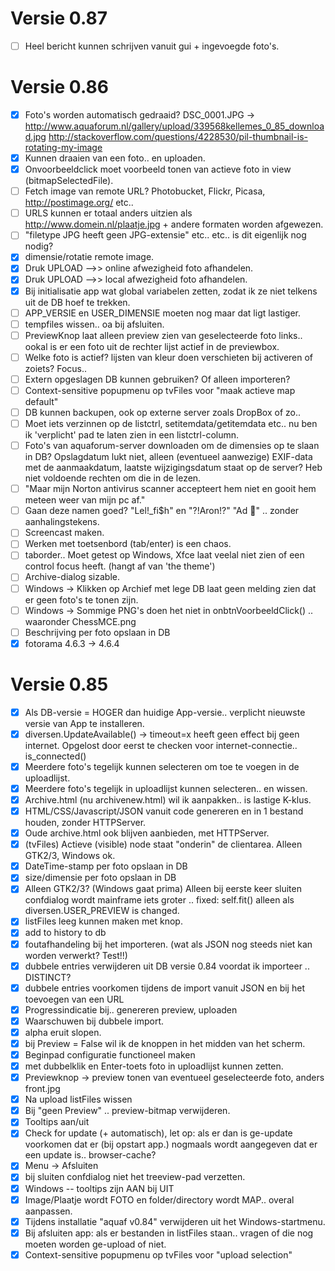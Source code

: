 # Versie 0.87
- [ ] Heel bericht kunnen schrijven vanuit gui + ingevoegde foto's.

# Versie 0.86
- [x] Foto's worden automatisch gedraaid? DSC_0001.JPG -> http://www.aquaforum.nl/gallery/upload/339568kellemes_0_85_download.jpg
      http://stackoverflow.com/questions/4228530/pil-thumbnail-is-rotating-my-image
- [x] Kunnen draaien van een foto.. en uploaden.
- [x] Onvoorbeeldclick moet voorbeeld tonen van actieve foto in view (bitmapSelectedFile).
- [ ] Fetch image van remote URL? Photobucket, Flickr, Picasa, http://postimage.org/ etc..
- [ ] URLS kunnen er totaal anders uitzien als http://www.domein.nl/plaatje.jpg + andere formaten worden afgewezen.
- [ ] "filetype JPG heeft geen JPG-extensie" etc.. etc.. is dit eigenlijk nog nodig?
- [x] dimensie/rotatie remote image.
- [x] Druk UPLOAD -->> online afwezigheid foto afhandelen.
- [x] Druk UPLOAD -->> local afwezigheid foto afhandelen.
- [x] Bij initialisatie app wat global variabelen zetten, zodat ik ze niet telkens uit de DB hoef te trekken.
- [ ] APP_VERSIE en USER_DIMENSIE moeten nog maar dat ligt lastiger.
- [ ] tempfiles wissen.. oa bij afsluiten.
- [ ] PreviewKnop laat alleen preview zien van geselecteerde foto links.. ookal is er een foto
      uit de rechter lijst actief in de previewbox.
- [ ] Welke foto is actief? lijsten van kleur doen verschieten bij activeren of zoiets? Focus..
- [ ] Extern opgeslagen DB kunnen gebruiken? Of alleen importeren?
- [ ] Context-sensitive popupmenu op tvFiles voor "maak actieve map default"
- [ ] DB kunnen backupen, ook op externe server zoals DropBox of zo..
- [ ] Moet iets verzinnen op de listctrl, setitemdata/getitemdata etc.. nu ben ik 'verplicht' pad te laten zien in een listctrl-column.
- [ ] Foto's van aquaforum-server downloaden om de dimensies op te slaan in DB?
      Opslagdatum lukt niet, alleen (eventueel aanwezige) EXIF-data met de aanmaakdatum, laatste wijzigingsdatum staat op de server? Heb niet voldoende rechten om die in de lezen.
- [ ] "Maar mijn Norton antivirus scanner accepteert hem niet en gooit hem meteen weer van mijn pc af."
- [ ] Gaan deze namen goed?  "Lel!_fi$h" en "?!Aron!?" "Ad " .. zonder aanhalingstekens.
- [ ] Screencast maken.
- [ ] Werken met toetsenbord (tab/enter) is een chaos.
- [ ] taborder.. Moet getest op Windows, Xfce laat veelal niet zien of een control focus heeft. (hangt af van 'the theme')
- [ ] Archive-dialog sizable.
- [ ] Windows -> Klikken op Archief met lege DB laat geen melding zien dat er geen foto's te tonen zijn.
- [ ] Windows -> Sommige PNG's doen het niet in onbtnVoorbeeldClick() .. waaronder ChessMCE.png
- [ ] Beschrijving per foto opslaan in DB
- [x] fotorama 4.6.3 -> 4.6.4

# Versie 0.85
- [x] Als DB-versie = HOGER dan huidige App-versie.. verplicht nieuwste versie van App te installeren.
- [x] diversen.UpdateAvailable() -> timeout=x heeft geen effect bij geen internet.
      Opgelost door eerst te checken voor internet-connectie.. is_connected()
- [x] Meerdere foto's tegelijk kunnen selecteren om toe te voegen in de uploadlijst.
- [x] Meerdere foto's tegelijk in uploadlijst kunnen selecteren.. en wissen.
- [x] Archive.html (nu archivenew.html) wil ik aanpakken.. is lastige K-klus.
- [x] HTML/CSS/Javascript/JSON vanuit code genereren en in 1 bestand houden, zonder HTTPServer.
- [x] Oude archive.html ook blijven aanbieden, met HTTPServer.
- [x] (tvFiles) Actieve (visible) node staat "onderin" de clientarea. Alleen GTK2/3, Windows ok.
- [x] DateTime-stamp per foto opslaan in DB
- [x] size/dimensie per foto opslaan in DB
- [x] Alleen GTK2/3? (Windows gaat prima) Alleen bij eerste keer sluiten confdialog wordt mainframe iets groter ..
      fixed: self.fit() alleen als diversen.USER_PREVIEW is changed.
- [x] listFiles leeg kunnen maken met knop.
- [x] add to history to db
- [x] foutafhandeling bij het importeren. (wat als JSON nog steeds niet kan worden verwerkt? Test!!)
- [x] dubbele entries verwijderen uit DB versie 0.84 voordat ik importeer .. DISTINCT?
- [x] dubbele entries voorkomen tijdens de import vanuit JSON en bij het toevoegen van een URL
- [x] Progressindicatie bij.. genereren preview, uploaden
- [x] Waarschuwen bij dubbele import.
- [x] alpha eruit slopen.
- [x] bij Preview = False wil ik de knoppen in het midden van het scherm.
- [x] Beginpad configuratie functioneel maken
- [x] met dubbelklik en Enter-toets foto in uploadlijst kunnen zetten.
- [x] Previewknop -> preview tonen van eventueel geselecteerde foto, anders front.jpg
- [x] Na upload listFiles wissen
- [x] Bij "geen Preview" .. preview-bitmap verwijderen.
- [x] Tooltips aan/uit
- [x] Check for update (+ automatisch), let op: als er dan is ge-update voorkomen dat er (bij opstart app.) nogmaals wordt aangegeven dat er een update is.. browser-cache?
- [x] Menu -> Afsluiten
- [x] bij sluiten confdialog niet het treeview-pad verzetten.
- [x] Windows -- tooltips zijn AAN bij UIT
- [x] Image/Plaatje wordt FOTO en folder/directory wordt MAP.. overal aanpassen.
- [x] Tijdens installatie "aquaf v0.84" verwijderen uit het Windows-startmenu.
- [x] Bij afsluiten app: als er bestanden in listFiles staan.. vragen of die nog moeten worden ge-upload of niet.
- [x] Context-sensitive popupmenu op tvFiles voor "upload selection"
